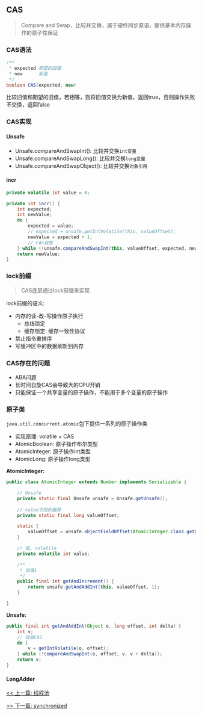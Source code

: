 ## CAS

> Compare and Swap，比较并交换，属于硬件同步原语，提供基本内存操作的原子性保证

### CAS语法

```java
/**
 * expected 期望的旧值
 * new      新值
 */
boolean CAS(expected, new)
```

比较旧值和期望的旧值，若相等，则将旧值交换为新值，返回true，否则操作失败不交换，返回false

### CAS实现

#### Unsafe

* Unsafe.compareAndSwapInt(): 比较并交换`int变量`
* Unsafe.compareAndSwapLong(): 比较并交换`long变量`
* Unsafe.compareAndSwapObject(): 比较并交换`对象引用`

#### incr

```java
private volatile int value = 0;

private int incr() {
    int expected;
    int newValue;
    do {
        expected = value;
        // expected = unsafe.getIntVolatile(this, valueOffset);
        newValue = expected + 1;
        // CAS自旋
    } while (!unsafe.compareAndSwapInt(this, valueOffset, expected, newValue));
    return newValue;
}
```

### lock前缀

> CAS底层通过lock前缀来实现

lock前缀的语义:

* 内存的读-改-写操作原子执行
    * 总线锁定
    * 缓存锁定: 缓存一致性协议
* 禁止指令重排序
* 写缓冲区中的数据刷新到内存

### CAS存在的问题

* ABA问题
* 长时间自旋CAS会导致大的CPU开销
* 只能保证一个共享变量的原子操作，不能用于多个变量的原子操作

### 原子类

`java.util.concurrent.atomic`包下提供一系列的原子操作类

* 实现原理: volatile + CAS
* AtomicBoolean: 原子操作布尔类型
* AtomicInteger: 原子操作int类型
* AtomicLong: 原子操作long类型

**AtomicInteger:**

```java
public class AtomicInteger extends Number implements Serializable {

    // Unsafe
    private static final Unsafe unsafe = Unsafe.getUnsafe();
    
    // value字段的偏移
    private static final long valueOffset;

    static {
        valueOffset = unsafe.objectFieldOffset(AtomicInteger.class.getDeclaredField("value"));
    }

    // 值, volatile
    private volatile int value;

    /**
     * 自增1
     */
    public final int getAndIncrement() {
        return unsafe.getAndAddInt(this, valueOffset, 1);
    }

}
```

**Unsafe:**

```java
public final int getAndAddInt(Object o, long offset, int delta) {
    int v;
    // 自旋CAS
    do {
        v = getIntVolatile(o, offset);
    } while (!compareAndSwapInt(o, offset, v, v + delta));
    return v;
}
```

#### LongAdder


[<< 上一篇: 线程池](4-多线程与并发/线程池.md)

[>> 下一篇: synchronized](4-多线程与并发/synchronized.md)
